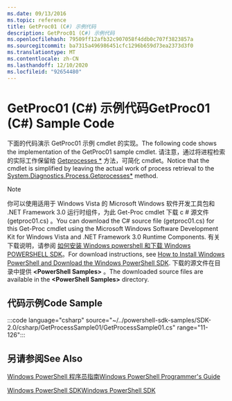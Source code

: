 ```yaml
---
ms.date: 09/13/2016
ms.topic: reference
title: GetProc01 (C#) 示例代码
description: GetProc01 (C#) 示例代码
ms.openlocfilehash: 79509ff12afb32c907058f4ddb0c707f3823857a
ms.sourcegitcommit: ba7315a496986451cfc1296b659d73ea2373d3f0
ms.translationtype: MT
ms.contentlocale: zh-CN
ms.lasthandoff: 12/10/2020
ms.locfileid: "92654480"
---
```

# <a name="getproc01-c-sample-code"></a><span data-ttu-id="199e6-103">GetProc01 (C#) 示例代码</span><span class="sxs-lookup"><span data-stu-id="199e6-103">GetProc01 (C#) Sample Code</span></span>

<span data-ttu-id="199e6-104">下面的代码演示 GetProc01 示例 cmdlet 的实现。</span><span class="sxs-lookup"><span data-stu-id="199e6-104">The following code shows the implementation of the GetProc01 sample cmdlet.</span></span> <span data-ttu-id="199e6-105">请注意，通过将进程检索的实际工作保留给 [Getprocesses \*](/dotnet/api/System.Diagnostics.Process.GetProcesses) 方法，可简化 cmdlet。</span><span class="sxs-lookup"><span data-stu-id="199e6-105">Notice that the cmdlet is simplified by leaving the actual work of process retrieval to the [System.Diagnostics.Process.Getprocesses\*](/dotnet/api/System.Diagnostics.Process.GetProcesses) method.</span></span>

> [!NOTE]
> <span data-ttu-id="199e6-106">你可以使用适用于 Windows Vista 的 Microsoft Windows 软件开发工具包和 .NET Framework 3.0 运行时组件，为此 Get-Proc cmdlet 下载 c # 源文件 (getproc01.cs) 。</span><span class="sxs-lookup"><span data-stu-id="199e6-106">You can download the C# source file (getproc01.cs) for this Get-Proc cmdlet using the Microsoft Windows Software Development Kit for Windows Vista and .NET Framework 3.0 Runtime Components.</span></span> <span data-ttu-id="199e6-107">有关下载说明，请参阅 [如何安装 Windows powershell 和下载 Windows POWERSHELL SDK](/powershell/scripting/developer/installing-the-windows-powershell-sdk)。</span><span class="sxs-lookup"><span data-stu-id="199e6-107">For download instructions, see [How to Install Windows PowerShell and Download the Windows PowerShell SDK](/powershell/scripting/developer/installing-the-windows-powershell-sdk).</span></span>
> <span data-ttu-id="199e6-108">下载的源文件在目录中提供 **\<PowerShell Samples>** 。</span><span class="sxs-lookup"><span data-stu-id="199e6-108">The downloaded source files are available in the **\<PowerShell Samples>** directory.</span></span>

## <a name="code-sample"></a><span data-ttu-id="199e6-109">代码示例</span><span class="sxs-lookup"><span data-stu-id="199e6-109">Code Sample</span></span>

:::code language="csharp" source="~/../powershell-sdk-samples/SDK-2.0/csharp/GetProcessSample01/GetProcessSample01.cs" range="11-126":::

## <a name="see-also"></a><span data-ttu-id="199e6-110">另请参阅</span><span class="sxs-lookup"><span data-stu-id="199e6-110">See Also</span></span>

[<span data-ttu-id="199e6-111">Windows PowerShell 程序员指南</span><span class="sxs-lookup"><span data-stu-id="199e6-111">Windows PowerShell Programmer's Guide</span></span>](./windows-powershell-programmer-s-guide.md)

[<span data-ttu-id="199e6-112">Windows PowerShell SDK</span><span class="sxs-lookup"><span data-stu-id="199e6-112">Windows PowerShell SDK</span></span>](../windows-powershell-reference.md)
